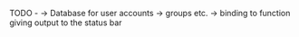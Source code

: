 TODO -
-> Database for user accounts
-> groups etc.
-> binding to function giving output to the status bar
